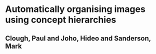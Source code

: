 # Automatically organising images using concept hierarchies
## Clough, Paul and Joho, Hideo and Sanderson, Mark
